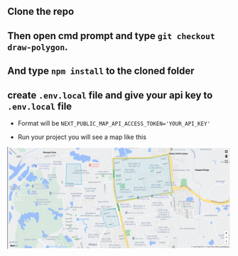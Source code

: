 ## Clone the repo

## Then open cmd prompt and type `git checkout draw-polygon`.

## And type `npm install` to the cloned folder

## create `.env.local` file and give your api key to `.env.local` file

- Format will be `NEXT_PUBLIC_MAP_API_ACCESS_TOKEN='YOUR_API_KEY'`

- Run your project you will see a map like this

![Barikoi Custom Marker](https://github.com/faiazhossain/next-map-demo/blob/custom-marker/barikoi%20draw%20polygon.png)